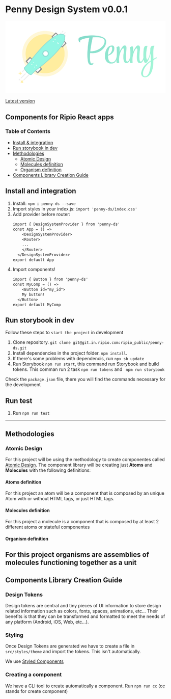 # Penny Design System v0.0.1

![Penny Cover](./public/cover.png)

[Latest version](https://main--624aecefae45c1003a80bf5b.chromatic.com/?path=/story/intro--page)

## Components for Ripio React apps

### Table of Contents

- [Install & integration](#install-and-integration)
- [Run storybook in dev](#run-storybook-in-dev)
- [Methodologies](#methodologies)
  - [Atomic Design](#atomic-design)
  - [Molecules definition](#molecules-definition)
  - [Organism definition](#organism-definition)
- [Components Library Creation Guide](#components-library-creation-guide)

## Install and integration

1. Install: `npm i penny-ds --save`
2. Import styles in your index.js: `import 'penny-ds/index.css'`
3. Add provider before router:
	```
	import { DesignSystemProvider } from 'penny-ds'
	const App = () =>
		<DesignSystemProvider>
	    <Router>
	    ...
	    </Router>
	  </DesignSystemProvider>
	export default App
	```
4. Import components!
	```
	import { Button } from 'penny-ds'
	const MyComp = () =>
		<Button id="my_id">
	    My button!
	  </Button>
	export default MyComp
	```

## Run storybook in dev

Follow these steps to `start the project` in development

1. Clone repository. `git clone git@git.in.ripio.com:ripio_public/penny-ds.git`
2. Install dependencies in the project folder. `npm install`.
3. If there's some problems with dependencis, run `npx sb update`
3. Run Storybook `npm run start`, this command run Storybook and build tokens. This comman run 2 task `npm run tokens` and ` npm run storybook`

Check the `package.json` file, there you will find the commands necessary for the development

## Run test

1. Run `npm run test`

---

## Methodologies

### Atomic Design

For this project will be using the methodology to create componentes called [Atomic Design](https://shop.bradfrost.com/products/atomic-design-ebook). The component library will be creating just **Atoms** and **Molecules** with the following definitions:

#### Atoms definition

For this project an atom will be a component that is composed by an unique Atom with or without HTML tags, or just HTML tags.

#### Molecules definition

For this project a molecule is a component that is composed by at least 2 different atoms or stateful componentes

#### Organism definition

For this project organisms are assemblies of molecules functioning together as a unit
---

## Components Library Creation Guide

### Design Tokens

Design tokens are central and tiny pieces of UI information to store design related information such as colors, fonts, spaces, animations, etc... Their benefits is that they can be transformed and formatted to meet the needs of any platform (Android, iOS, Web, etc…).

### Styling

Once Design Tokens are generated we have to create a file in `src/styles/theme` and import the tokens. This isn't automatically.

We use [Styled Components]( https://styled-components.com/)


### Creating a component

We have a CLI tool to create automatically a component. Run `npm run cc` (cc stands for create component)

